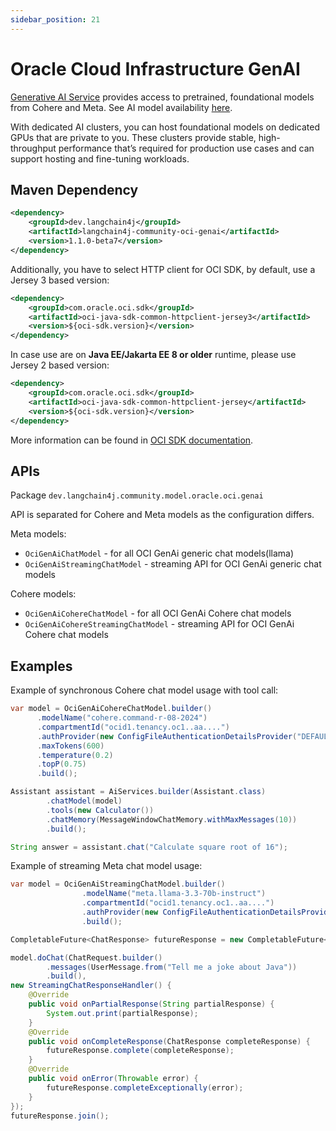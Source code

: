```yaml
---
sidebar_position: 21
---
```


# Oracle Cloud Infrastructure GenAI

[Generative AI Service](https://www.oracle.com/artificial-intelligence/generative-ai/generative-ai-service)
provides access to pretrained, foundational models from Cohere and Meta.
See AI model availability [here](https://docs.public.oneportal.content.oci.oraclecloud.com/en-us/iaas/Content/generative-ai/pretrained-models.htm).

With dedicated AI clusters, you can host foundational models on dedicated GPUs that are private to you. These clusters provide stable, high-throughput performance that’s required for production use cases and can support hosting and fine-tuning workloads.



## Maven Dependency

```xml
<dependency>
    <groupId>dev.langchain4j</groupId>
    <artifactId>langchain4j-community-oci-genai</artifactId>
    <version>1.1.0-beta7</version>
</dependency>
```

Additionally, you have to select HTTP client for OCI SDK, by default, use a Jersey 3 based version:
```xml
<dependency>
    <groupId>com.oracle.oci.sdk</groupId>
    <artifactId>oci-java-sdk-common-httpclient-jersey3</artifactId>
    <version>${oci-sdk.version}</version>
</dependency>
```

In case use are on **Java EE/Jakarta EE 8 or older** runtime, please use Jersey 2 based version:
```xml
<dependency>
    <groupId>com.oracle.oci.sdk</groupId>
    <artifactId>oci-java-sdk-common-httpclient-jersey</artifactId>
    <version>${oci-sdk.version}</version>
</dependency>
```

More information can be found in [OCI SDK documentation](https://docs.oracle.com/en-us/iaas/Content/API/SDKDocs/javasdk3.htm#javasdk3__HTTP-client-libraries).


## APIs
Package `dev.langchain4j.community.model.oracle.oci.genai`

API is separated for Cohere and Meta models as the configuration differs.

Meta models:
* `OciGenAiChatModel` - for all OCI GenAi generic chat models(llama)
* `OciGenAiStreamingChatModel` - streaming API for OCI GenAi generic chat models

Cohere models:
* `OciGenAiCohereChatModel` - for all OCI GenAi Cohere chat models
* `OciGenAiCohereStreamingChatModel` - streaming API for OCI GenAi Cohere chat models


## Examples

Example of synchronous Cohere chat model usage with tool call:
```java
var model = OciGenAiCohereChatModel.builder()
      .modelName("cohere.command-r-08-2024")
      .compartmentId("ocid1.tenancy.oc1..aa....")
      .authProvider(new ConfigFileAuthenticationDetailsProvider("DEFAULT"))
      .maxTokens(600)
      .temperature(0.2)
      .topP(0.75)
      .build();

Assistant assistant = AiServices.builder(Assistant.class)
        .chatModel(model)
        .tools(new Calculator())
        .chatMemory(MessageWindowChatMemory.withMaxMessages(10))
        .build();

String answer = assistant.chat("Calculate square root of 16");
```

Example of streaming Meta chat model usage:
```java
var model = OciGenAiStreamingChatModel.builder()
                .modelName("meta.llama-3.3-70b-instruct")
                .compartmentId("ocid1.tenancy.oc1..aa....")
                .authProvider(new ConfigFileAuthenticationDetailsProvider("DEFAULT"))
                .build();

CompletableFuture<ChatResponse> futureResponse = new CompletableFuture<>();   

model.doChat(ChatRequest.builder()
        .messages(UserMessage.from("Tell me a joke about Java"))
        .build(), 
new StreamingChatResponseHandler() {
    @Override
    public void onPartialResponse(String partialResponse) {
        System.out.print(partialResponse);
    }
    @Override
    public void onCompleteResponse(ChatResponse completeResponse) {
        futureResponse.complete(completeResponse);
    }
    @Override
    public void onError(Throwable error) {
        futureResponse.completeExceptionally(error);
    }
});
futureResponse.join();
```
